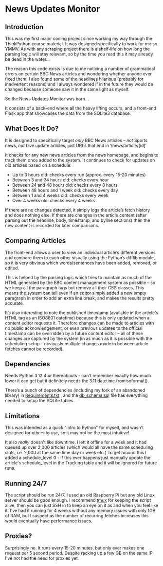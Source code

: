 # News Updates Monitor

## Introduction
This was my first major coding project since working my way through the ThinkPython course material. It was designed specifically to work for me so YMMV. As with any scraping project there is a shelf-life on how long the parsing logic will stay relevant, so by the time you read this it may already be dead in the water...

The reason this code exists is due to me noticing a number of grammatical errors on certain BBC News articles and wondering whether anyone ever fixed them. I also found some of the headlines hilarious (probably for inadvertent reasons) and I always wondered if in the future they would be changed because someone saw it in the same light as myself.

So the News Updates Monitor was born...

It consists of a back-end where all the heavy lifting occurs, and a front-end Flask app that showcases the data from the SQLite3 database.

## What Does It Do?
It is designed to specifically target _only_ BBC News articles – _not_ Sports news, _not_ Live update articles, just URLs that end in ‘/news/article/[id]’

It checks for any new news articles from the news homepage, and begins to track them once added to the system. It continues to check for updates on old articles based on a schedule:
* Up to 3 hours old: checks every run (approx. every 15-20 minutes)
* Between 3 and 24 hours old: checks every hour
* Between 24 and 48 hours old: checks every 8 hours
* Between 48 hours and 1 week old: checks every day
* Between 1 and 4 weeks old: checks every week
* Over 4 weeks old: checks every 4 weeks

If there are no changes detected, it simply logs the article’s fetch history and does nothing else. If there are changes in the article content (after parsing out the headline, body, timestamp, and byline sections) then the new content is recorded for later comparisons.

## Comparing Articles
The front-end allows a user to view an individual article’s different versions and compare them to each other visually using the Python’s difflib module, so it is very obvious which words/sentences have been added, removed, or edited.

This is helped by the parsing logic which tries to maintain as much of the HTML generated by the BBC content management system as possible – so we keep all the paragraph tags but remove all their CSS classes. This means the system can tell even if an editor simply added a new empty paragraph in order to add an extra line break, and makes the results pretty accurate.

It’s also interesting to note the published timestamp (available in the article's <time> HTML tag as an ISO8601 datetime) because this is only updated when a content editor requests it. Therefore changes can be made to articles with no public acknowledgement, or even previous updates to the official timestamp can be overridden by a future content editor – all of these changes are captured by the system (in as much as it is possible with the scheduling setup – obviously multiple changes made in between article fetches cannot be recorded).

## Dependencies
Needs Python 3.12.4 or thereabouts - can't remember exactly how much lower it can get but it definitely needs the 3.11 datetime.fromisoformat().

There’s a bunch of dependencies (including my fork of an abandoned library) in [Requirements.txt](/requirements.txt) , and the [db_schema.sql](/db_schema.sql) file has everything needed to setup the SQLite tables.

## Limitations
This was intended as a quick "intro to Python" for myself, and wasn't designed for others to use, so it may not be the most intuitive!

It also _really_ doesn't like downtime. I left it offline for a week and it had queued up over 2,000 articles (which would all have the same scheduling slots, i.e. 2,000 at the same time day or week etc.) To get around this I added a schedule_level 0 - if this ever happens just manually update the article's schedule_level in the Tracking table and it will be ignored for future runs.

## Running 24/7
The script should be run 24/7. I used an old Raspberry Pi but any old Linux server should be good enough. I recommend [tmux](https://github.com/tmux/tmux/wiki) for keeping the script alive, then you can just SSH in to keep an eye on it as and when you feel like it. I've had it running for 4 weeks without any memory issues with only 1GB of RAM, but I suspect as the number of recurring fetches increases this would eventually have performance issues.

## Proxies?
Surprisingly no. It runs every 15-20 minutes, but only ever makes one request per 5 second period. Despite racking up a few GB on the same IP I've not had the need for proxies yet.
